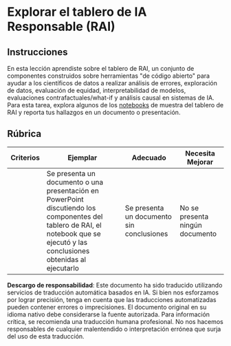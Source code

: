 # Explorar el tablero de IA Responsable (RAI)

## Instrucciones

En esta lección aprendiste sobre el tablero de RAI, un conjunto de componentes construidos sobre herramientas "de código abierto" para ayudar a los científicos de datos a realizar análisis de errores, exploración de datos, evaluación de equidad, interpretabilidad de modelos, evaluaciones contrafactuales/what-if y análisis causal en sistemas de IA. Para esta tarea, explora algunos de los [notebooks](https://github.com/Azure/RAI-vNext-Preview/tree/main/examples/notebooks) de muestra del tablero de RAI y reporta tus hallazgos en un documento o presentación.

## Rúbrica

| Criterios | Ejemplar | Adecuado | Necesita Mejorar |
| --------- | -------- | -------- | ---------------- |
|           | Se presenta un documento o una presentación en PowerPoint discutiendo los componentes del tablero de RAI, el notebook que se ejecutó y las conclusiones obtenidas al ejecutarlo | Se presenta un documento sin conclusiones | No se presenta ningún documento |

**Descargo de responsabilidad**:
Este documento ha sido traducido utilizando servicios de traducción automática basados en IA. Si bien nos esforzamos por lograr precisión, tenga en cuenta que las traducciones automatizadas pueden contener errores o imprecisiones. El documento original en su idioma nativo debe considerarse la fuente autorizada. Para información crítica, se recomienda una traducción humana profesional. No nos hacemos responsables de cualquier malentendido o interpretación errónea que surja del uso de esta traducción.